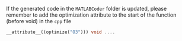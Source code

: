 If the generated code in the `MATLABCoder` folder is updated, please remember to add the optimization attribute to the start of the function (before void) in the `cpp` file

```cpp
__attribute__((optimize("O3"))) void ....
```

